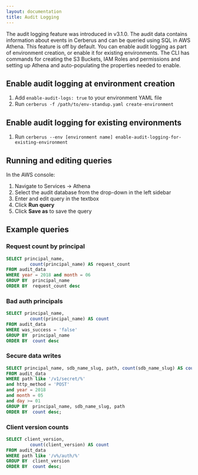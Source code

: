 ```yaml
---
layout: documentation
title: Audit Logging
---
```


The audit logging feature was introduced in v3.1.0. The audit data contains information about events in Cerberus and can be queried using SQL in AWS Athena.
This feature is off by default. You can enable audit logging as part of environment creation, or enable it for existing environments. 
The CLI has commands for creating the S3 Buckets, IAM Roles and permissions and setting up Athena and auto-populating the properties needed to enable. 

## Enable audit logging at environment creation

1. Add `enable-audit-logs: true` to your environment YAML file
1. Run `cerberus -f /path/to/env-standup.yaml create-environment`

## Enable audit logging for existing environments

1. Run `cerberus --env [environment name] enable-audit-logging-for-existing-environment`

## Running and editing queries

In the AWS console:
1. Navigate to Services -> Athena
1. Select the audit database from the drop-down in the left sidebar
1. Enter and edit query in the textbox
1. Click **Run query**
1. Click **Save as** to save the query


## Example queries

### Request count by principal
```sql
SELECT principal_name,
         count(principal_name) AS request_count
FROM audit_data
WHERE year = 2018 and month = 06
GROUP BY  principal_name
ORDER BY  request_count desc
```

### Bad auth principals
```sql
SELECT principal_name,
         count(principal_name) AS count
FROM audit_data
WHERE was_success = 'false'
GROUP BY  principal_name
ORDER BY  count desc
```

### Secure data writes
```sql
SELECT principal_name, sdb_name_slug, path, count(sdb_name_slug) AS count
FROM audit_data
WHERE path like '/v1/secret/%' 
and http_method = 'POST'
and year = 2018
and month = 05
and day >= 01
GROUP BY  principal_name, sdb_name_slug, path
ORDER BY  count desc;
```

### Client version counts
```sql
SELECT client_version,
         count(client_version) AS count
FROM audit_data
WHERE path like '/v%/auth/%'
GROUP BY  client_version
ORDER BY  count desc;
```